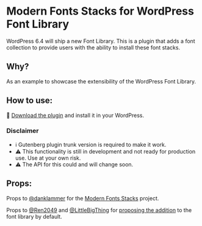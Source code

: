 # Modern Fonts Stacks for WordPress Font Library
WordPress 6.4 will ship a new Font Library.
This is a plugin that adds a font collection to provide users with the ability to install these font stacks.

## Why?
As an example to showcase the extensibility of the WordPress Font Library.

## How to use:
📁 [Download the plugin](https://github.com/matiasbenedetto/modern-fonts-stacks-for-wp-font-library/releases/latest) and install it in your WordPress.

### Disclaimer
- ℹ️ Gutenberg plugin trunk version is required to make it work.
- ⚠️ This functionality is still in development and not ready for production use. Use at your own risk.
- ⚠️ The API for this could and will change soon.

## Props:
Props to [@danklammer](https://github.com/danklammer) for the [Modern Fonts Stacks](https://modernfontstacks.com/) project.

Props to [@Ren2049](https://github.com/Ren2049) and [@LittleBigThing](https://github.com/LittleBigThing) for [proposing the addition](https://github.com/WordPress/gutenberg/issues/54186) to the font library by default.
